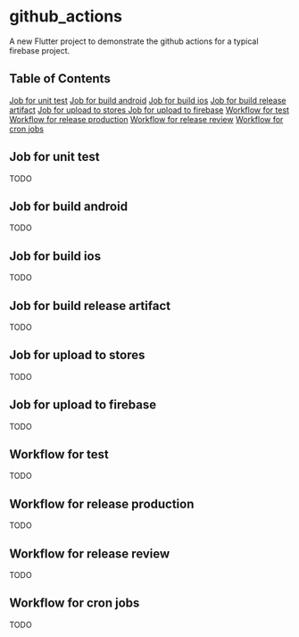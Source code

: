# github_actions

A new Flutter project to demonstrate the github actions for a typical firebase project.

## Table of Contents

[Job for unit test](#job-for-unit-test)
[Job for build android](#job-for-build-android)
[Job for build ios](#job-for-build-ios)
[Job for build release artifact](#job-for-build-release-artifact)
[Job for upload to stores ](#job-for-upload-to-stores )
[Job for upload to firebase](#job-for-upload-to-firebase)
[Workflow for test](#workflow-for-test)
[Workflow for release production](#workflow-for-release-production)
[Workflow for release review](#workflow-for-release-review)
[Workflow for cron jobs](#workflow-for-cron-jobs)

## Job for unit test
TODO

## Job for build android
TODO

## Job for build ios
TODO

## Job for build release artifact
TODO

## Job for upload to stores 
TODO

## Job for upload to firebase
TODO

## Workflow for test
TODO

## Workflow for release production
TODO

## Workflow for release review
TODO

## Workflow for cron jobs
TODO